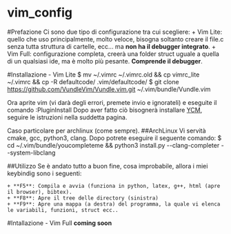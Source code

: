 # vim_config
#Prefazione
Ci sono due tipo di configurazione tra cui scegliere:
	+ Vim Lite: quello che uso principalmente, molto veloce, bisogna soltanto creare il file.c senza tutta struttura di cartelle, ecc... ma **non ha il debugger integrato**.
	+ Vim Full: configurazione completa, creerà una folder struct uguale a quella di un qualsiasi ide, ma è molto più pesante. **Comprende il debugger**.

#Installazione - Vim Lite
    $ mv ~/.vimrc ~/.vimrc.old && cp vimrc_lite ~/.vimrc && cp -R defaultcode/ .vim/defaultcode/
    $ git clone https://github.com/VundleVim/Vundle.vim.git ~/.vim/bundle/Vundle.vim
 
Ora aprite vim (vi darà degli errori, premete invio e ignorateli) e eseguite il comando :PluginInstall
Dopo aver fatto ciò bisognerà installare [YCM](https://github.com/ycm-core/YouCompleteMe#linux-64-bit), seguire le istruzioni nella suddetta pagina.

Caso particolare per archlinux (come sempre).
##ArchLinux
Vi servità cmake, gcc, python3, clang. Dopo potrete eseguire il seguente comando:
    $ cd ~/.vim/bundle/youcompleteme && python3 install.py --clang-completer --system-libclang


##Utilizzo
Se è andato tutto a buon fine, cosa improbabile, allora i miei keybindig sono i seguenti:

	+ **F5**: Compila e avvia (funziona in python, latex, g++, html (apre il browser), bibtex).
	+ **F8**: Apre il tree delle directory (sinistra)
	+ **F9**: Apre una mappa (a destra) del programma, la quale vi elenca le variabili, funzioni, struct ecc..


#Intallazione - Vim Full
**coming soon**



